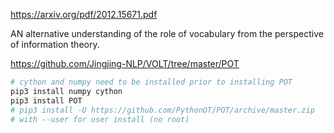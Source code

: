 https://arxiv.org/pdf/2012.15671.pdf

AN alternative understanding of the role of vocabulary from the perspective of information theory.

https://github.com/Jingjing-NLP/VOLT/tree/master/POT

```sh
# cython and numpy need to be installed prior to installing POT
pip3 install numpy cython
pip3 install POT
# pip3 install -U https://github.com/PythonOT/POT/archive/master.zip 
# with --user for user install (no root)
```